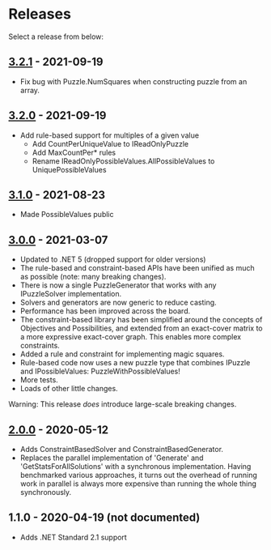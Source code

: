 ﻿# Releases

Select a release from below:

## [3.2.1](/releases/v3.2.1/) - 2021-09-19

* Fix bug with Puzzle.NumSquares when constructing puzzle from an array.

## [3.2.0](/releases/v3.2.0/) - 2021-09-19

* Add rule-based support for multiples of a given value
  * Add CountPerUniqueValue to IReadOnlyPuzzle
  * Add MaxCountPer* rules 
  * Rename IReadOnlyPossibleValues.AllPossibleValues to UniquePossibleValues

## [3.1.0](/releases/v3.1.0/) - 2021-08-23

* Made PossibleValues public

## [3.0.0](/releases/v3.0.0/) - 2021-03-07

* Updated to .NET 5 (dropped support for older versions)
* The rule-based and constraint-based APIs have been unified as much as possible (note: many breaking changes).
* There is now a single PuzzleGenerator that works with any IPuzzleSolver implementation.
* Solvers and generators are now generic to reduce casting.
* Performance has been improved across the board.
* The constraint-based library has been simplified around the concepts of Objectives and Possibilities, and extended from an exact-cover matrix to a more expressive exact-cover graph. This enables more complex constraints.
* Added a rule and constraint for implementing magic squares.
* Rule-based code now uses a new puzzle type that combines IPuzzle and IPossibleValues: PuzzleWithPossibleValues!
* More tests.
* Loads of other little changes.

Warning: This release *does* introduce large-scale breaking changes.

## [2.0.0](/releases/v2.0.0/) - 2020-05-12

*  Adds ConstraintBasedSolver and ConstraintBasedGenerator.
*  Replaces the parallel implementation of 'Generate' and 'GetStatsForAllSolutions' with a
   synchronous implementation. Having benchmarked various approaches, it turns out the overhead of
   running work in parallel is always more expensive than running the whole thing synchronously.

## 1.1.0 - 2020-04-19 (not documented)

*  Adds .NET Standard 2.1 support
